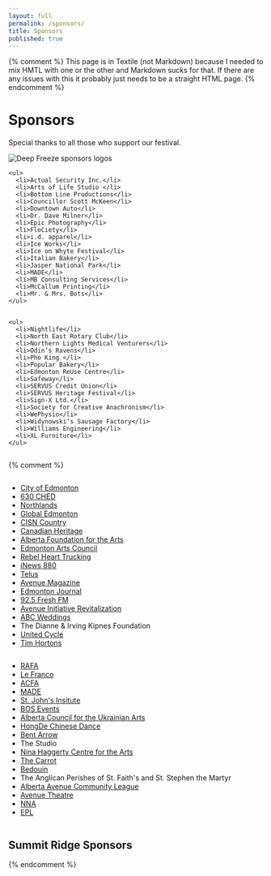 ```yaml
---
layout: full
permalink: /sponsors/
title: Sponsors
published: true
---
```


{% comment %}
  This page is in Textile (not Markdown) because I needed to mix HMTL with one or the other and Markdown sucks for that.
  If there are any issues with this it probably just needs to be a straight HTML page.
{% endcomment %}

# Sponsors

Special thanks to all those who support our festival.

<img src="{{ site.uploads }}sponsors.jpg" alt="Deep Freeze sponsors logos">

<div class="row">
  <div class="columns large-6">

    <ul>
      <li>Actual Security Inc.</li>
      <li>Arts of Life Studio </li>
      <li>Bottom Line Productions</li>
      <li>Councillor Scott McKeen</li>
      <li>Downtown Auto</li>
      <li>Dr. Dave Milner</li>
      <li>Epic Photography</li>
      <li>FloCiety</li>
      <li>i.d. apparel</li>
      <li>Ice Works</li>
      <li>Ice on Whyte Festival</li>
      <li>Italian Bakery</li>
      <li>Jasper National Park</li>
      <li>MADE</li>
      <li>MB Consulting Services</li>
      <li>McCallum Printing</li>
      <li>Mr. & Mrs. Bots</li>
    </ul>

  </div>
  <div class="columns large-6">

    <ul>
      <li>Nightlife</li>
      <li>North East Rotary Club</li>
      <li>Northern Lights Medical Venturers</li>
      <li>Odin’s Ravens</li>
      <li>Pho King </li>
      <li>Popular Bakery</li>
      <li>Edmonton ReUse Centre</li>
      <li>Safeway</li>
      <li>SERVUS Credit Union</li>
      <li>SERVUS Heritage Festival</li>
      <li>Sign-X Ltd.</li>
      <li>Society for Creative Anachronism</li>
      <li>WePhysio</li>
      <li>Widynowski’s Sausage Factory</li>
      <li>Williams Engineering</li>
      <li>XL Furniture</li>
    </ul>

  </div>
</div>


{% comment %}
<div class="row">
<div class="columns large-6">

  <ul>
    <li><a title="City of Edmonton" href="http://www.edmonton.ca" target="_blank">City of Edmonton</a></li>
    <li><a title="630 CHED" href="http://www.630ched.com" target="_blank">630 CHED</a></li>
    <li><a title="Northlands" href="http://www.northlands.com" target="_blank">Northlands</a></li>
    <li><a title="Global Edmonton" href="http://www.globaltvedmonton.com" target="_blank">Global Edmonton</a></li>
    <li><a title="CISN Country" href="http://www.cisnfm.com" target="_blank">CISN Country</a></li>
    <li><a title="Canadian Heritage" href="http://www.pch.gc.ca" target="_blank">Canadian Heritage</a></li>
    <li><a title="Alberta Foundation for the Arts" href="http://www.affta.ab.ca" target="_blank">Alberta Foundation for the Arts</a></li>
    <li><a title="Edmonton Arts Council" href="http://www.edmontonarts.ca" target="_blank">Edmonton Arts Council</a></li>
    <li><a href="http://www.rebelhearttrucking.com/">Rebel Heart Trucking</a></li>
    <li><a title="iNews 880" href="http://www.inews880.com" target="_blank">iNews 880</a></li>
    <li><a href="http://www.telus.com/">Telus</a></li>
    <li><a href="http://www.avenueedmonton.com/">Avenue Magazine</a></li>
    <li><a title="Edmonton Journal" href="http://www.edmontonjournal.com" target="_blank">Edmonton Journal</a></li>
    <li><a href="http://www.925freshfm.com/">92.5 Fresh FM</a></li>
    <li><a href="http://www.avenueinitiative.ca/">Avenue Initiative Revitalization</a></li>
    <li><a href="http://abcweddings.com/">ABC Weddings</a></li>
    <li>The Dianne &amp; Irving Kipnes Foundation</li>
    <li><a title="United Cycle" href="http://www.unitedcycle.com" target="_blank">United Cycle</a></li>
    <li><a title="Tim Hortons" href="http://www.timhortons.com/ca/locator/storedirections.html?id=100910" target="_blank">Tim Hortons</a></li>
  </ul>

  </div>
  <div class="columns large-6">
    <ul>
      <li><a href="http://www.rafa-alberta.ca/">RAFA</a></li>
      <li><a href="http://www.lefranco.ab.ca/">Le Franco</a></li>
      <li><a href="http://www.acfa.ab.ca/">ACFA</a></li>
      <li><a href="http://joinmade.org/">MADE</a></li>
      <li><a href="http://www.stjohnsinstitute.com/">St. John's Insitute</a></li>
      <li><a href="http://www.bosevents.ca/">BOS Events</a></li>
      <li><a title="Alberta Council for the Ukrainian Arts" href="http://www.acuarts.ca" target="_blank">Alberta Council for the Ukrainian Arts</a></li>
      <li><a href="http://hongde.ca/">HongDe Chinese Dance</a></li>
      <li><a href="http://bentarrow.ca/">Bent Arrow</a></li>
      <li>The Studio</li>
      <li><a href="http://www.thenina.ca/">Nina Haggerty Centre for the Arts</a></li>
      <li><a href="http://thecarrot.ca">The Carrot</a></li>
      <li><a href="http://www.bedouinbeats.com/">Bedouin</a></li>
      <li>The Anglican Perishes of St. Faith's and St. Stephen the Martyr</li>
      <li><a href="http://www.albertaave.org/">Alberta Avenue Community League</a></li>
      <li><a href="http://avenuetheatre.ca/">Avenue Theatre</a></li>
      <li><a href="http://www.albertaave.org/nna.html">NNA</a></li>
      <li><a href="http://epl.ca">EPL</a></li>
    </ul>

  </div>
</div>

## Summit Ridge Sponsors

{% endcomment %}
